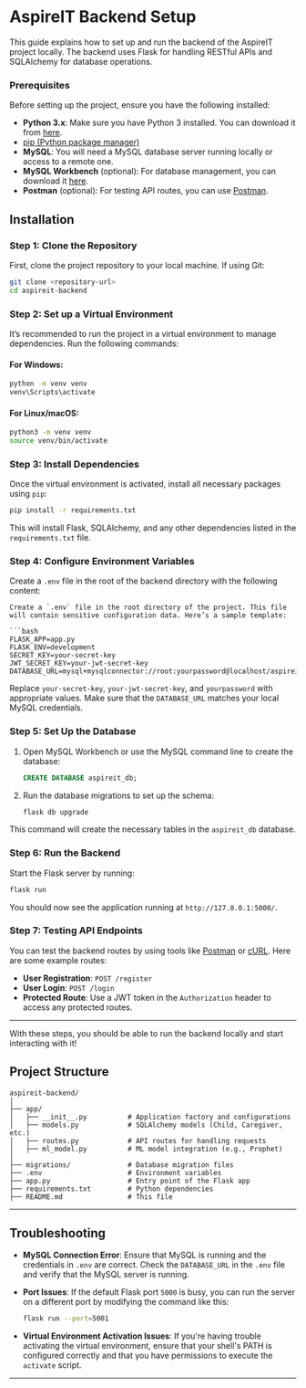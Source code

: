 # AspireIT Backend Setup

This guide explains how to set up and run the backend of the AspireIT project locally. The backend uses Flask for handling RESTful APIs and SQLAlchemy for database operations.

### Prerequisites

Before setting up the project, ensure you have the following installed:
- **Python 3.x**: Make sure you have Python 3 installed. You can download it from [here](https://www.python.org/downloads/).
- [pip (Python package manager)](https://pip.pypa.io/en/stable/installation/)
- **MySQL**: You will need a MySQL database server running locally or access to a remote one.
- **MySQL Workbench** (optional): For database management, you can download it [here](https://dev.mysql.com/downloads/workbench/).
- **Postman** (optional): For testing API routes, you can use [Postman](https://www.postman.com/).
  

## Installation
### Step 1: Clone the Repository

First, clone the project repository to your local machine. If using Git:

```bash
git clone <repository-url>
cd aspireit-backend
```

### Step 2: Set up a Virtual Environment
It’s recommended to run the project in a virtual environment to manage dependencies. Run the following commands:

#### For Windows:

```bash
python -m venv venv
venv\Scripts\activate
```

#### For Linux/macOS:

```bash
python3 -m venv venv
source venv/bin/activate
```

### Step 3: Install Dependencies

Once the virtual environment is activated, install all necessary packages using `pip`:

```bash
pip install -r requirements.txt
```

This will install Flask, SQLAlchemy, and any other dependencies listed in the `requirements.txt` file.

### Step 4: Configure Environment Variables

Create a `.env` file in the root of the backend directory with the following content:

```
Create a `.env` file in the root directory of the project. This file will contain sensitive configuration data. Here’s a sample template:

```bash
FLASK_APP=app.py
FLASK_ENV=development
SECRET_KEY=your-secret-key
JWT_SECRET_KEY=your-jwt-secret-key
DATABASE_URL=mysql+mysqlconnector://root:yourpassword@localhost/aspireit_db
```

Replace `your-secret-key`, `your-jwt-secret-key`, and `yourpassword` with appropriate values. Make sure that the `DATABASE_URL` matches your local MySQL credentials.


### Step 5: Set Up the Database

1. Open MySQL Workbench or use the MySQL command line to create the database:
   
   ```sql
   CREATE DATABASE aspireit_db;
   ```

2. Run the database migrations to set up the schema:

   ```bash
   flask db upgrade
   ```

This command will create the necessary tables in the `aspireit_db` database.

### Step 6: Run the Backend

Start the Flask server by running:

```bash
flask run
```

You should now see the application running at `http://127.0.0.1:5000/`.

### Step 7: Testing API Endpoints

You can test the backend routes by using tools like [Postman](https://www.postman.com/) or [cURL](https://curl.se/).
Here are some example routes:

- **User Registration**: `POST /register`
- **User Login**: `POST /login`
- **Protected Route**: Use a JWT token in the `Authorization` header to access any protected routes.
---

With these steps, you should be able to run the backend locally and start interacting with it!

## Project Structure

```
aspireit-backend/
│
├── app/
│   ├── __init__.py          # Application factory and configurations
│   ├── models.py            # SQLAlchemy models (Child, Caregiver, etc.)
│   ├── routes.py            # API routes for handling requests
│   ├── ml_model.py          # ML model integration (e.g., Prophet)
│
├── migrations/              # Database migration files
├── .env                     # Environment variables
├── app.py                   # Entry point of the Flask app
├── requirements.txt         # Python dependencies
├── README.md                # This file
```

---

## Troubleshooting

- **MySQL Connection Error**: Ensure that MySQL is running and the credentials in `.env` are correct. Check the `DATABASE_URL` in the `.env` file and verify that the MySQL server is running.

- **Port Issues**: If the default Flask port `5000` is busy, you can run the server on a different port by modifying the command like this:
  
  ```bash
  flask run --port=5001
  ```

- **Virtual Environment Activation Issues**: If you're having trouble activating the virtual environment, ensure that your shell's PATH is configured correctly and that you have permissions to execute the `activate` script.

---